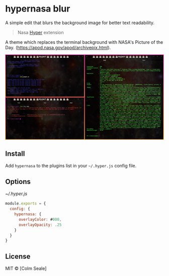 # hypernasa blur

A simple edit that blurs the background image for better text readability.

> Nasa [Hyper](https://hyper.is) extension

A theme which replaces the terminal background with NASA's Picture of the Day. (https://apod.nasa.gov/apod/archivepix.html).

![](screenshot.png)


## Install

Add `hypernasa` to the plugins list in your `~/.hyper.js` config file.

## Options

*~/.hyper.js*
```javascript
module.exports = {
  config: {
    hypernasa: {
      overlayColor: #000,
      overlayOpacity: .25
    }
  }
}
```

## License

MIT © [Colm Seale]
